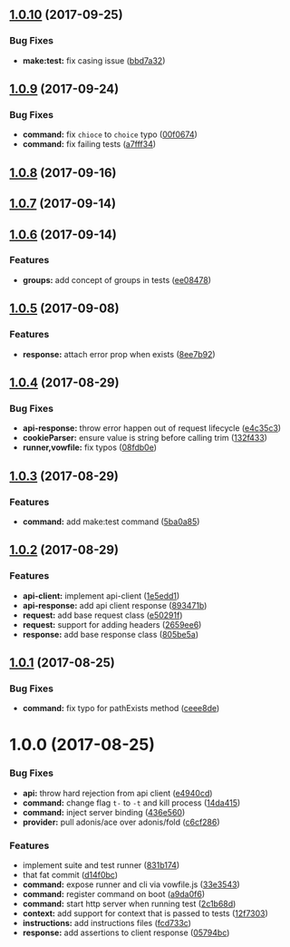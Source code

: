 <a name="1.0.10"></a>
## [1.0.10](https://github.com/adonisjs/adonis-vow/compare/v1.0.9...v1.0.10) (2017-09-25)


### Bug Fixes

* **make:test:** fix casing issue ([bbd7a32](https://github.com/adonisjs/adonis-vow/commit/bbd7a32))



<a name="1.0.9"></a>
## [1.0.9](https://github.com/adonisjs/adonis-vow/compare/v1.0.8...v1.0.9) (2017-09-24)


### Bug Fixes

* **command:** fix `chioce` to `choice` typo ([00f0674](https://github.com/adonisjs/adonis-vow/commit/00f0674))
* **command:** fix failing tests ([a7fff34](https://github.com/adonisjs/adonis-vow/commit/a7fff34))



<a name="1.0.8"></a>
## [1.0.8](https://github.com/adonisjs/adonis-vow/compare/v1.0.7...v1.0.8) (2017-09-16)



<a name="1.0.7"></a>
## [1.0.7](https://github.com/adonisjs/adonis-vow/compare/v1.0.6...v1.0.7) (2017-09-14)



<a name="1.0.6"></a>
## [1.0.6](https://github.com/adonisjs/adonis-vow/compare/v1.0.5...v1.0.6) (2017-09-14)


### Features

* **groups:** add concept of groups in tests ([ee08478](https://github.com/adonisjs/adonis-vow/commit/ee08478))



<a name="1.0.5"></a>
## [1.0.5](https://github.com/adonisjs/adonis-vow/compare/v1.0.4...v1.0.5) (2017-09-08)


### Features

* **response:** attach error prop when exists ([8ee7b92](https://github.com/adonisjs/adonis-vow/commit/8ee7b92))



<a name="1.0.4"></a>
## [1.0.4](https://github.com/adonisjs/adonis-vow/compare/v1.0.3...v1.0.4) (2017-08-29)


### Bug Fixes

* **api-response:** throw error happen out of request lifecycle ([e4c35c3](https://github.com/adonisjs/adonis-vow/commit/e4c35c3))
* **cookieParser:** ensure value is string before calling trim ([132f433](https://github.com/adonisjs/adonis-vow/commit/132f433))
* **runner,vowfile:** fix typos ([08fdb0e](https://github.com/adonisjs/adonis-vow/commit/08fdb0e))



<a name="1.0.3"></a>
## [1.0.3](https://github.com/adonisjs/adonis-vow/compare/v1.0.2...v1.0.3) (2017-08-29)


### Features

* **command:** add make:test command ([5ba0a85](https://github.com/adonisjs/adonis-vow/commit/5ba0a85))



<a name="1.0.2"></a>
## [1.0.2](https://github.com/adonisjs/adonis-vow/compare/v1.0.1...v1.0.2) (2017-08-29)


### Features

* **api-client:** implement api-client ([1e5edd1](https://github.com/adonisjs/adonis-vow/commit/1e5edd1))
* **api-response:** add api client response ([893471b](https://github.com/adonisjs/adonis-vow/commit/893471b))
* **request:** add base request class ([e50291f](https://github.com/adonisjs/adonis-vow/commit/e50291f))
* **request:** support for adding headers ([2659ee6](https://github.com/adonisjs/adonis-vow/commit/2659ee6))
* **response:** add base response class ([805be5a](https://github.com/adonisjs/adonis-vow/commit/805be5a))



<a name="1.0.1"></a>
## [1.0.1](https://github.com/adonisjs/adonis-vow/compare/v1.0.0...v1.0.1) (2017-08-25)


### Bug Fixes

* **command:** fix typo for pathExists method ([ceee8de](https://github.com/adonisjs/adonis-vow/commit/ceee8de))



<a name="1.0.0"></a>
# 1.0.0 (2017-08-25)


### Bug Fixes

* **api:** throw hard rejection from api client ([e4940cd](https://github.com/adonisjs/adonis-vow/commit/e4940cd))
* **command:** change flag `t-` to `-t` and kill process ([14da415](https://github.com/adonisjs/adonis-vow/commit/14da415))
* **command:** inject server binding ([436e560](https://github.com/adonisjs/adonis-vow/commit/436e560))
* **provider:** pull adonis/ace over adonis/fold ([c6cf286](https://github.com/adonisjs/adonis-vow/commit/c6cf286))


### Features

* implement suite and test runner ([831b174](https://github.com/adonisjs/adonis-vow/commit/831b174))
* that fat commit ([d14f0bc](https://github.com/adonisjs/adonis-vow/commit/d14f0bc))
* **command:** expose runner and cli via vowfile.js ([33e3543](https://github.com/adonisjs/adonis-vow/commit/33e3543))
* **command:** register command on boot ([a9da0f6](https://github.com/adonisjs/adonis-vow/commit/a9da0f6))
* **command:** start http server when running test ([2c1b68d](https://github.com/adonisjs/adonis-vow/commit/2c1b68d))
* **context:** add support for context that is passed to tests ([12f7303](https://github.com/adonisjs/adonis-vow/commit/12f7303))
* **instructions:** add instructions files ([fcd733c](https://github.com/adonisjs/adonis-vow/commit/fcd733c))
* **response:** add assertions to client response ([05794bc](https://github.com/adonisjs/adonis-vow/commit/05794bc))



